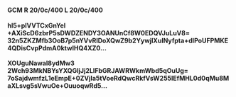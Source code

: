 #### GCM R 20/0c/400 L 20/0c/400
**hl5+plVVTCxGnYeI**<br/>**+AXiScD6zbrP5sDWDZENDY3OANUnCf8W0EDQVJuLuV8=**<br/>**32n5ZKZMfb3OoB7p5nYVvRlDoXQwZ9b2YywjlXulNyfpta+dIPoUFPMKE4QDisCvpPdmA0ktwlHQ4XZ0...**<br/><br/>
**XOUguNawal8ydMw3**<br/>**2Wch93MkNBYsYXQGIjJj2LIFbGRJAWRWkmWbd5qOuUg=**<br/>**7oSajdwmfzL1eEmpE+0ZVjIa5tVoeRdQwcRkfVsW255lEfMHL0d0qMu8MaXLsvg5sVwuOe+OuuoqwRd5...**